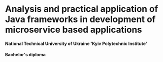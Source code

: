 # Analysis and practical application of Java frameworks in development of microservice based applications
#### National Technical University of Ukraine 'Kyiv Polytechnic Institute'
#### Bachelor's diploma
